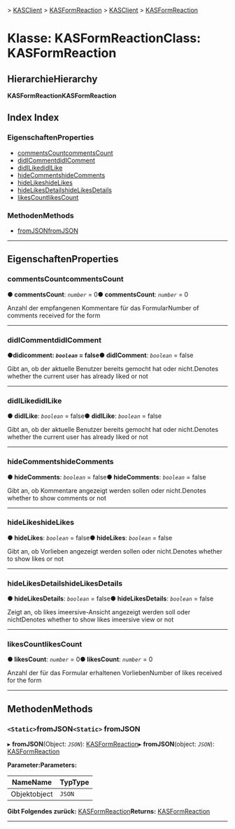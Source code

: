 <span data-ttu-id="3abfa-101">[](../README.md) > [KASClient](../modules/kasclient.md) > [KASFormReaction](../classes/kasclient.kasformreaction.md)</span><span class="sxs-lookup"><span data-stu-id="3abfa-101">[](../README.md) > [KASClient](../modules/kasclient.md) > [KASFormReaction](../classes/kasclient.kasformreaction.md)</span></span>

# <a name="class-kasformreaction"></a><span data-ttu-id="3abfa-102">Klasse: KASFormReaction</span><span class="sxs-lookup"><span data-stu-id="3abfa-102">Class: KASFormReaction</span></span>

## <a name="hierarchy"></a><span data-ttu-id="3abfa-103">Hierarchie</span><span class="sxs-lookup"><span data-stu-id="3abfa-103">Hierarchy</span></span>

<span data-ttu-id="3abfa-104">**KASFormReaction**</span><span class="sxs-lookup"><span data-stu-id="3abfa-104">**KASFormReaction**</span></span>

## <a name="index"></a><span data-ttu-id="3abfa-105">Index </span><span class="sxs-lookup"><span data-stu-id="3abfa-105">Index</span></span>

### <a name="properties"></a><span data-ttu-id="3abfa-106">Eigenschaften</span><span class="sxs-lookup"><span data-stu-id="3abfa-106">Properties</span></span>

* [<span data-ttu-id="3abfa-107">commentsCount</span><span class="sxs-lookup"><span data-stu-id="3abfa-107">commentsCount</span></span>](kasclient.kasformreaction.md#commentscount)
* [<span data-ttu-id="3abfa-108">didIComment</span><span class="sxs-lookup"><span data-stu-id="3abfa-108">didIComment</span></span>](kasclient.kasformreaction.md#didicomment)
* [<span data-ttu-id="3abfa-109">didILike</span><span class="sxs-lookup"><span data-stu-id="3abfa-109">didILike</span></span>](kasclient.kasformreaction.md#didilike)
* [<span data-ttu-id="3abfa-110">hideComments</span><span class="sxs-lookup"><span data-stu-id="3abfa-110">hideComments</span></span>](kasclient.kasformreaction.md#hidecomments)
* [<span data-ttu-id="3abfa-111">hideLikes</span><span class="sxs-lookup"><span data-stu-id="3abfa-111">hideLikes</span></span>](kasclient.kasformreaction.md#hidelikes)
* [<span data-ttu-id="3abfa-112">hideLikesDetails</span><span class="sxs-lookup"><span data-stu-id="3abfa-112">hideLikesDetails</span></span>](kasclient.kasformreaction.md#hidelikesdetails)
* [<span data-ttu-id="3abfa-113">likesCount</span><span class="sxs-lookup"><span data-stu-id="3abfa-113">likesCount</span></span>](kasclient.kasformreaction.md#likescount)
### <a name="methods"></a><span data-ttu-id="3abfa-114">Methoden</span><span class="sxs-lookup"><span data-stu-id="3abfa-114">Methods</span></span>

* [<span data-ttu-id="3abfa-115">fromJSON</span><span class="sxs-lookup"><span data-stu-id="3abfa-115">fromJSON</span></span>](kasclient.kasformreaction.md#fromjson)

---

## <a name="properties"></a><span data-ttu-id="3abfa-116">Eigenschaften</span><span class="sxs-lookup"><span data-stu-id="3abfa-116">Properties</span></span>

<a id="commentscount"></a>

###  <a name="commentscount"></a><span data-ttu-id="3abfa-117">commentsCount</span><span class="sxs-lookup"><span data-stu-id="3abfa-117">commentsCount</span></span>

<span data-ttu-id="3abfa-118">**● commentsCount**: *`number`* = 0</span><span class="sxs-lookup"><span data-stu-id="3abfa-118">**● commentsCount**: *`number`* = 0</span></span>

<span data-ttu-id="3abfa-119">Anzahl der empfangenen Kommentare für das Formular</span><span class="sxs-lookup"><span data-stu-id="3abfa-119">Number of comments received for the form</span></span>

___

<a id="didicomment"></a>

###  <a name="didicomment"></a><span data-ttu-id="3abfa-120">didIComment</span><span class="sxs-lookup"><span data-stu-id="3abfa-120">didIComment</span></span>

<span data-ttu-id="3abfa-121">**●**didicomment: *`boolean`* = false</span><span class="sxs-lookup"><span data-stu-id="3abfa-121">**● didIComment**: *`boolean`* = false</span></span>

<span data-ttu-id="3abfa-122">Gibt an, ob der aktuelle Benutzer bereits gemocht hat oder nicht.</span><span class="sxs-lookup"><span data-stu-id="3abfa-122">Denotes whether the current user has already liked or not</span></span>

___

<a id="didilike"></a>

###  <a name="didilike"></a><span data-ttu-id="3abfa-123">didILike</span><span class="sxs-lookup"><span data-stu-id="3abfa-123">didILike</span></span>

<span data-ttu-id="3abfa-124">**● didILike**: *`boolean`* = false</span><span class="sxs-lookup"><span data-stu-id="3abfa-124">**● didILike**: *`boolean`* = false</span></span>

<span data-ttu-id="3abfa-125">Gibt an, ob der aktuelle Benutzer bereits gemocht hat oder nicht.</span><span class="sxs-lookup"><span data-stu-id="3abfa-125">Denotes whether the current user has already liked or not</span></span>

___

<a id="hidecomments"></a>

###  <a name="hidecomments"></a><span data-ttu-id="3abfa-126">hideComments</span><span class="sxs-lookup"><span data-stu-id="3abfa-126">hideComments</span></span>

<span data-ttu-id="3abfa-127">**● hideComments**: *`boolean`* = false</span><span class="sxs-lookup"><span data-stu-id="3abfa-127">**● hideComments**: *`boolean`* = false</span></span>

<span data-ttu-id="3abfa-128">Gibt an, ob Kommentare angezeigt werden sollen oder nicht.</span><span class="sxs-lookup"><span data-stu-id="3abfa-128">Denotes whether to show comments or not</span></span>

___

<a id="hidelikes"></a>

###  <a name="hidelikes"></a><span data-ttu-id="3abfa-129">hideLikes</span><span class="sxs-lookup"><span data-stu-id="3abfa-129">hideLikes</span></span>

<span data-ttu-id="3abfa-130">**● hideLikes**: *`boolean`* = false</span><span class="sxs-lookup"><span data-stu-id="3abfa-130">**● hideLikes**: *`boolean`* = false</span></span>

<span data-ttu-id="3abfa-131">Gibt an, ob Vorlieben angezeigt werden sollen oder nicht.</span><span class="sxs-lookup"><span data-stu-id="3abfa-131">Denotes whether to show likes or not</span></span>

___

<a id="hidelikesdetails"></a>

###  <a name="hidelikesdetails"></a><span data-ttu-id="3abfa-132">hideLikesDetails</span><span class="sxs-lookup"><span data-stu-id="3abfa-132">hideLikesDetails</span></span>

<span data-ttu-id="3abfa-133">**● hideLikesDetails**: *`boolean`* = false</span><span class="sxs-lookup"><span data-stu-id="3abfa-133">**● hideLikesDetails**: *`boolean`* = false</span></span>

<span data-ttu-id="3abfa-134">Zeigt an, ob likes imeersive-Ansicht angezeigt werden soll oder nicht</span><span class="sxs-lookup"><span data-stu-id="3abfa-134">Denotes whether to show likes imeersive view or not</span></span>

___

<a id="likescount"></a>

###  <a name="likescount"></a><span data-ttu-id="3abfa-135">likesCount</span><span class="sxs-lookup"><span data-stu-id="3abfa-135">likesCount</span></span>

<span data-ttu-id="3abfa-136">**● likesCount**: *`number`* = 0</span><span class="sxs-lookup"><span data-stu-id="3abfa-136">**● likesCount**: *`number`* = 0</span></span>

<span data-ttu-id="3abfa-137">Anzahl der für das Formular erhaltenen Vorlieben</span><span class="sxs-lookup"><span data-stu-id="3abfa-137">Number of likes received for the form</span></span>

___

## <a name="methods"></a><span data-ttu-id="3abfa-138">Methoden</span><span class="sxs-lookup"><span data-stu-id="3abfa-138">Methods</span></span>

<a id="fromjson"></a>

### <a name="static-fromjson"></a><span data-ttu-id="3abfa-139">`<Static>`fromJSON</span><span class="sxs-lookup"><span data-stu-id="3abfa-139">`<Static>` fromJSON</span></span>

<span data-ttu-id="3abfa-140">▸ **fromJSON**(Object: *`JSON`*): [KASFormReaction](kasclient.kasformreaction.md)</span><span class="sxs-lookup"><span data-stu-id="3abfa-140">▸ **fromJSON**(object: *`JSON`*): [KASFormReaction](kasclient.kasformreaction.md)</span></span>

<span data-ttu-id="3abfa-141">**Parameter:**</span><span class="sxs-lookup"><span data-stu-id="3abfa-141">**Parameters:**</span></span>

| <span data-ttu-id="3abfa-142">Name</span><span class="sxs-lookup"><span data-stu-id="3abfa-142">Name</span></span> | <span data-ttu-id="3abfa-143">Typ</span><span class="sxs-lookup"><span data-stu-id="3abfa-143">Type</span></span> |
| ------ | ------ |
| <span data-ttu-id="3abfa-144">Objekt</span><span class="sxs-lookup"><span data-stu-id="3abfa-144">object</span></span> | `JSON` |

<span data-ttu-id="3abfa-145">**Gibt Folgendes zurück:** [KASFormReaction](kasclient.kasformreaction.md)</span><span class="sxs-lookup"><span data-stu-id="3abfa-145">**Returns:** [KASFormReaction](kasclient.kasformreaction.md)</span></span>

___

